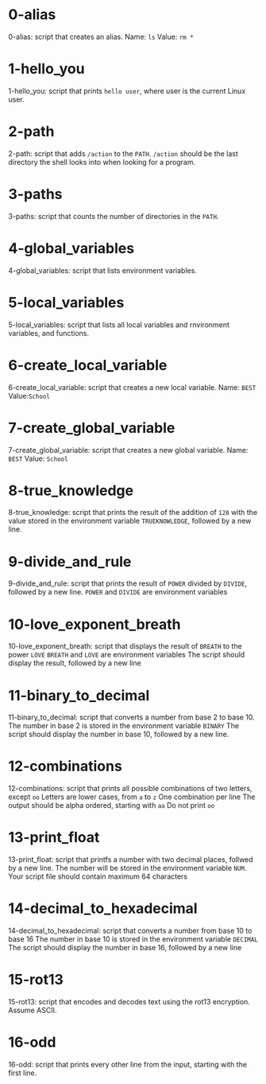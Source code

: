 # 0-alias

0-alias: script that creates an alias.
	Name: `ls`
	Value: `rm *`

# 1-hello_you

1-hello_you: script that prints `hello user`, where user is the current Linux user.

# 2-path

2-path: script that adds `/action` to the `PATH`. `/action` should be the last directory the shell looks into when looking for a program.

# 3-paths

3-paths: script that counts the number of directories in the `PATH`.

# 4-global_variables

4-global_variables: script that lists environment variables.

# 5-local_variables

5-local_variables: script that lists  all local variables and rnvironment variables, and functions.

# 6-create_local_variable

6-create_local_variable: script that creates a new local variable.
	Name: `BEST`
	Value:`School`

# 7-create_global_variable

7-create_global_variable: script that creates a new global variable.
	Name: `BEST`
	Value: `School`

# 8-true_knowledge

8-true_knowledge: script that prints the result of the addition of `128` with the value stored in the environment variable `TRUEKNOWLEDGE`, followed by a new line.

# 9-divide_and_rule

9-divide_and_rule: script that prints the result of `POWER` divided by `DIVIDE`, followed by a new line.
`POWER` and `DIVIDE` are environment variables

# 10-love_exponent_breath

10-love_exponent_breath: script that displays the result of `BREATH` to the power `LOVE`
	`BREATH` and `LOVE` are environment variables
	The script should display the result, followed by a new line

# 11-binary_to_decimal

11-binary_to_decimal: script that converts a number from base 2 to base 10.
	The number in base 2 is stored in the environment variable `BINARY`
	The script should display the number in base 10, followed by a new line.

# 12-combinations

12-combinations: script that prints all possible combinations of two letters, except `oo`
	Letters are lower cases, from `a` to `z`
	One combination per line
	The output should be alpha ordered, starting with `aa`
	Do not print `oo`

# 13-print_float

13-print_float: script that printfs a number with two decimal places, follwed by a new line.
	The number will be stored in the environment variable `NUM`.
	Your script file should contain maximum 64 characters

# 14-decimal_to_hexadecimal

14-decimal_to_hexadecimal: script that converts a number from base 10 to base 16
	The number in base 10 is stored in the environment variable `DECIMAL`
	The script should display the number in base 16, followed by a new line

# 15-rot13

15-rot13: script that encodes and decodes text using the rot13 encryption. Assume ASCII.

# 16-odd

16-odd: script that prints every other line from the input, starting with the first line.

